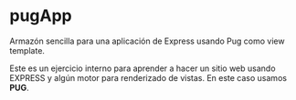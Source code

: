 # pugApp
Armazón sencilla para una aplicación de Express usando Pug como view template.

Este es un ejercicio interno para aprender a hacer un sitio web usando EXPRESS
y algún motor para renderizado de vistas. En este caso usamos **PUG**.
